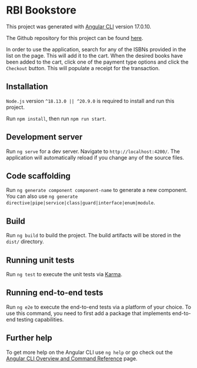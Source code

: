 # RBI Bookstore

This project was generated with [Angular CLI](https://github.com/angular/angular-cli) version 17.0.10.

The Github repository for this project can be found [here](https://github.com/nick-fallon/rbi-bookstore).

In order to use the application, search for any of the ISBNs provided in the list on the page. This will add it to the cart. When the desired books have been added to the cart, click one of the payment type options and click the `Checkout` button. This will populate a receipt for the transaction.

## Installation
`Node.js` version `^18.13.0 || ^20.9.0` is required to install and run this project.

Run `npm install`, then run `npm run start`.

## Development server

Run `ng serve` for a dev server. Navigate to `http://localhost:4200/`. The application will automatically reload if you change any of the source files.

## Code scaffolding

Run `ng generate component component-name` to generate a new component. You can also use `ng generate directive|pipe|service|class|guard|interface|enum|module`.

## Build

Run `ng build` to build the project. The build artifacts will be stored in the `dist/` directory.

## Running unit tests

Run `ng test` to execute the unit tests via [Karma](https://karma-runner.github.io).

## Running end-to-end tests

Run `ng e2e` to execute the end-to-end tests via a platform of your choice. To use this command, you need to first add a package that implements end-to-end testing capabilities.

## Further help

To get more help on the Angular CLI use `ng help` or go check out the [Angular CLI Overview and Command Reference](https://angular.io/cli) page.
